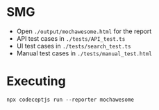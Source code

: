 # SMG

- Open `./output/mochawesome.html` for the report
- API test cases in `./tests/API_test.ts`
- UI test cases in `./tests/search_test.ts`
- Manual test cases in `./tests/manual_test.html`

# Executing
`npx codeceptjs run --reporter mochawesome`
